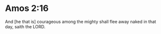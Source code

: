 # Amos 2:16

And [he that is] courageous among the mighty shall flee away naked in that day, saith the LORD.